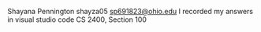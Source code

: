 Shayana Pennington
shayza05
sp691823@ohio.edu
I recorded my answers in visual studio code
CS 2400, Section 100
